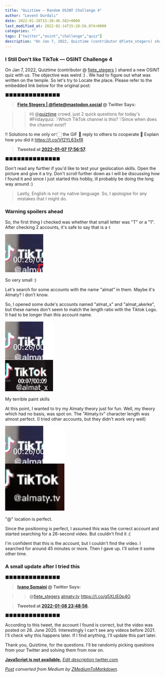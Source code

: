 ```yaml
---
title: "Quiztime — Random OSINT Challenge 4"
author: "Levent Durdalı"
date: 2022-01-20T15:20:46.582+0000
last_modified_at: 2022-02-14T15:28:56.074+0000
categories: ""
tags: ["twitter","osint","challenge","quiz"]
description: "On Jan 7, 2022, Quiztime (contributor @fiete_stegers) shared a new OSINT quiz with us. The objective was, weird :). We had to figure out…"
---
```


### I Still Don't like TikTok — OSINT Challenge 4

On Jan 7, 2022, Quiztime \(contributor @ [fiete\_stegers](https://twitter.com/fiete_stegers) \) shared a new OSINT quiz with us\. The objective was weird :\) \. We had to figure out what was written on the temple\. So let's try to Locate the place\. Please refer to the embedded link below for the original post:


■■■■■■■■■■■■■■ 
> **[Fiete Stegers | @fiete@mastodon.social](https://twitter.com/fiete_stegers) @ Twitter Says:** 

> > Hi @[quiztime](https://twitter.com/quiztime) crowd, just 2 quick questions for today's #Fridayquiz: 
❔Which TikTok channel is this?
❔Since when does the channel exist?

‼️ Solutions to me only or👇🏻 the GIF
🤝 reply to others to cooperate
💬 Explain how you did it https://t.co/Vf2YL63xfR 

> **Tweeted at [2022-01-07 17:56:57](https://twitter.com/fiete_stegers/status/1479512396066660352).** 

■■■■■■■■■■■■■■ 


Don't read any further if you'd like to test your geolocation skills\. Open the picture and give it a try\. Don't scroll further down as I will be discussing how I found it and since I just started this hobby, ill probably be doing the long way around :\)


> Lastly, English is not my native language\. So, I apologise for any mistakes that I might do\. 




### Warning spoilers ahead

So, the first thing I checked was whether that small letter was "T" or a "1"\. After checking 2 accounts, it's safe to say that is a `t`


![So very small :\)](assets/6e882e5601a0/1*KbqZhkOhEby35TiUOysvMA.jpeg)

So very small :\)

Let's search for some accounts with the name "almat" in them\. Maybe it's Almaty? I don't know\.

So, I opened some dude's accounts named "almat\_x" and "almat\_akerke", but these names don't seem to match the length ratio with the Tiktok Logo\. It had to be longer than this account name\.


![My terrible paint skills](assets/6e882e5601a0/1*_5EFVX_4r9Ddi6noqPzj7Q.png)

My terrible paint skills

At this point, I wanted to try my Almaty theory just for fun\. Well, my theory which had no basis, was spot on\. The "Almaty\.tv" character length was almost perfect\. \(I tried other accounts, but they didn't work very well\)


!["@" location is perfect\.](assets/6e882e5601a0/1*aRsIJ-ajJI2ihm3T65kTUQ.png)

"@" location is perfect\.

Since the positioning is perfect, I assumed this was the correct account and started searching for a 26\-second video\. But couldn't find it :\(

I'm confident that this is the account, but I couldn't find the video\. I searched for around 45 minutes or more\. Then I gave up\. I'll solve it some other time\.
### A small update after I tried this


■■■■■■■■■■■■■■ 
> **[Ivano Somaini](https://twitter.com/IvanoSomaini) @ Twitter Says:** 

> > @[fiete_stegers](https://twitter.com/fiete_stegers) [almaty.tv](http://almaty.tv) https://t.co/g5XLtE0p4O 

> **Tweeted at [2022-01-08 23:48:56](https://twitter.com/ivanosomaini/status/1479963360493977605).** 

■■■■■■■■■■■■■■ 


According to this tweet, the account I found is correct, but the video was posted on 28\. June 2020\. Interestingly I can't see any videos before 2021\. I'll check why this happens later\. If I find anything, I'll update this part later\.

Thank you, Quiztime, for the questions\. I'll be randomly picking questions from your Twitter and solving them from now on\.

[**JavaScript is not available\.**](https://twitter.com/quiztime) 
[_Edit description_ twitter\.com](https://twitter.com/quiztime)



_[Post](https://medium.com/@leventd/quiztime-random-osint-challenge-4-6e882e5601a0) converted from Medium by [ZMediumToMarkdown](https://github.com/ZhgChgLi/ZMediumToMarkdown)._
